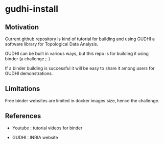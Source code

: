 # gudhi-install

## Motivation

Current github repository is kind of tutorial for building and using GUDHI a software library for Topological Data Analysis.

GUDHI can be built in various ways, but this repo is for building it using binder (a challenge ;-)

If a binder building is successful it will be easy to share it among users for GUDHI demonstrations.

## Limitations

Free binder websites are limited in docker images size, hence the challenge.

## References 

- Youtube : tutorial videos for binder

- GUDHI : INRIA website
